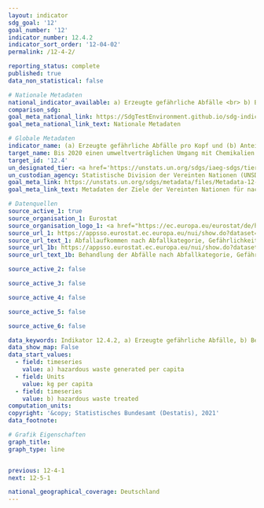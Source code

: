 ```yaml
---
layout: indicator
sdg_goal: '12'
goal_number: '12'
indicator_number: 12.4.2
indicator_sort_order: '12-04-02'
permalink: /12-4-2/

reporting_status: complete
published: true
data_non_statistical: false

# Nationale Metadaten
national_indicator_available: a) Erzeugte gefährliche Abfälle <br> b) Behandelte gefährliche Abfälle
comparison_sdg: 
goal_meta_national_link: https://SdgTestEnvironment.github.io/sdg-indicators/public/MetaDe/12.4.2.pdf
goal_meta_national_link_text: Nationale Metadaten

# Globale Metadaten
indicator_name: (a) Erzeugte gefährliche Abfälle pro Kopf und (b) Anteil der behandelten gefährlichen Abfälle, nach Art der Behandlung
target_name: Bis 2020 einen umweltverträglichen Umgang mit Chemikalien und allen Abfällen während ihres gesamten Lebenszyklus in Übereinstimmung mit den vereinbarten internationalen Rahmenregelungen erreichen und ihre Freisetzung in Luft, Wasser und Boden erheblich verringern, um ihre nachteiligen Auswirkungen auf die menschliche Gesundheit und die Umwelt auf ein Mindestmaß zu beschränken
target_id: '12.4'
un_designated_tier: <a href='https://unstats.un.org/sdgs/iaeg-sdgs/tier-classification/' title='Klicken Sie hier um weitere Informationen zur UN-Tier-Klassifikation zu erhalten.'>Tier II</a>
un_custodian_agency: Statistische Division der Vereinten Nationen (UNSD)<br>Umweltprogramm der Vereinten Nationen (UNEP)
goal_meta_link: https://unstats.un.org/sdgs/metadata/files/Metadata-12-04-02.pdf
goal_meta_link_text: Metadaten der Ziele der Vereinten Nationen für nachhaltige Entwicklung

# Datenquellen
source_active_1: true
source_organisation_1: Eurostat
source_organisation_logo_1: <a href="https://ec.europa.eu/eurostat/de/home"><img src="https://g205sdgs.github.io/sdg-indicators/public/OrgImgDe/eurostat.png" alt="Logo eurostat" style="height:60px; width:148px"/></a>
source_url_1: https://appsso.eurostat.ec.europa.eu/nui/show.do?dataset=env_wasgen&lang=de
source_url_text_1: Abfallaufkommen nach Abfallkategorie, Gefährlichkeit und NACE Rev. 2 Tätigkeit - Eurostat-Tabelle [env_wasgen]
source_url_1b: https://appsso.eurostat.ec.europa.eu/nui/show.do?dataset=env_wastrt&lang=de
source_url_text_1b: Behandlung der Abfälle nach Abfallkategorie, Gefährlichkeit und Abfallbewirtschaftungsmaßnahmen - Eurostat-Tabelle [env_wastrt]

source_active_2: false

source_active_3: false

source_active_4: false

source_active_5: false

source_active_6: false

data_keywords: Indikator 12.4.2, a) Erzeugte gefährliche Abfälle, b) Behandelte gefährliche Abfälle, Abfall, Sondermüll, Statistischen Division der UN (UNSD), Umweltprogramm der Vereinten Nationen (UNEP)
data_show_map: False
data_start_values: 
  - field: timeseries
    value: a) hazardous waste generated per capita
  - field: Units
    value: kg per capita
  - field: timeseries
    value: b) hazardous waste treated
computation_units: 
copyright: '&copy; Statistisches Bundesamt (Destatis), 2021'
data_footnote: 

# Grafik Eigenschaften
graph_title: 
graph_type: line


previous: 12-4-1
next: 12-5-1

national_geographical_coverage: Deutschland
---
```


<span></span>